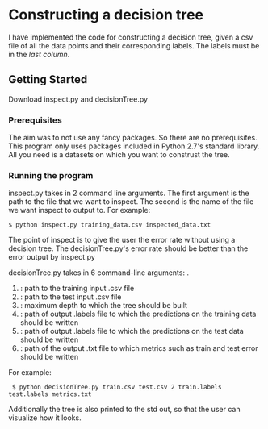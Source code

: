 # Constructing a decision tree

I have implemented the code for constructing a decision tree, given a csv file of all the data points and their corresponding labels. The labels must be in the *last column*.

## Getting Started

Download inspect.py and decisionTree.py

### Prerequisites

The aim was to not use any fancy packages. So there are no prerequisites. This program only uses packages included in Python 2.7's standard library. All you need is a datasets on which you want to construst the tree.

### Running the program

inspect.py takes in 2 command line arguments. The first argument is the path to the file that we want to inspect. The second is the name of the file we want inspect to output to. For example:

```
$ python inspect.py training_data.csv inspected_data.txt
```

The point of inspect is to give the user the error rate without using a decision tree. The decisionTree.py's error rate should be better than the error output by inspect.py

decisionTree.py takes in 6 command-line arguments: <train input> <test input> <max depth> <train out> <test out> <metrics out>.

1. <train input>: path to the training input .csv file
2. <test input>: path to the test input .csv file
3. <max depth>: maximum depth to which the tree should be built
4. <train out>: path of output .labels file to which the predictions on the training data should be written
5. <test out>: path of output .labels file to which the predictions on the test data should be written
6. <metrics out>: path of the output .txt file to which metrics such as train and test error should be written 
  
For example:

```
 $ python decisionTree.py train.csv test.csv 2 train.labels test.labels metrics.txt
```

Additionally the tree is also printed to the std out, so that the user can visualize how it looks.
